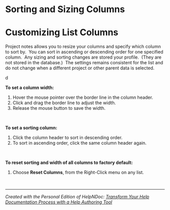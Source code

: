 # Sorting and Sizing Columns

# Customizing List Columns

Project notes allows you to resize your columns and specify which column to sort by.&nbsp; You can sort in ascending or descending order for one specified column.&nbsp; Any sizing and sorting changes are stored your profile.&nbsp; (They are not stored in the database.)&nbsp; The settings remains consistent for the list and do not change when a different project or other parent data is selected.

d

**To set a column width:**

1. Hover the mouse pointer over the border line in the column header.
1. Click and drag the border line to adjust the width.
1. Release the mouse button to save the width.

&nbsp;

**To set a sorting column:**

1. Click the column header to sort in descending order.
1. To sort in ascending order, click the same column header again.

&nbsp;

**To reset sorting and width of all columns to factory default:**

1. Choose **Reset Columns**, from the Right-Click menu on any list.

&nbsp;


***
_Created with the Personal Edition of HelpNDoc: [Transform Your Help Documentation Process with a Help Authoring Tool](<https://www.helpndoc.com>)_
